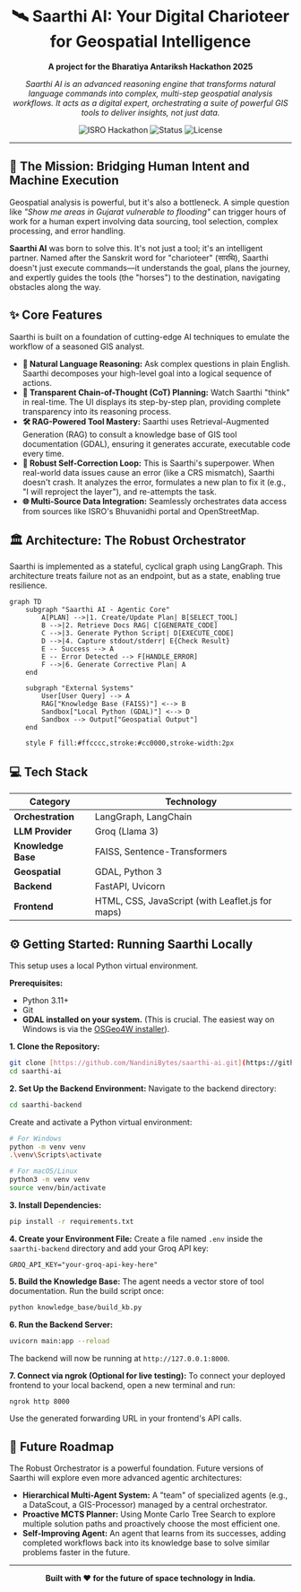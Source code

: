 <div align="center">

# 🛰️ Saarthi AI: Your Digital Charioteer for Geospatial Intelligence

**A project for the Bharatiya Antariksh Hackathon 2025**

</div>

<div align="center">

*Saarthi AI is an advanced reasoning engine that transforms natural language commands into complex, multi-step geospatial analysis workflows. It acts as a digital expert, orchestrating a suite of powerful GIS tools to deliver insights, not just data.*

</div>

<p align="center">
  <img src="https://img.shields.io/badge/ISRO-Bharatiya%20Antariksh%20Hackathon-blue.svg" alt="ISRO Hackathon">
  <img src="https://img.shields.io/badge/Status-In%20Development-yellow.svg" alt="Status">
  <img src="https://img.shields.io/badge/License-MIT-green.svg" alt="License">
</p>

---

## 🚀 The Mission: Bridging Human Intent and Machine Execution

Geospatial analysis is powerful, but it's also a bottleneck. A simple question like *"Show me areas in Gujarat vulnerable to flooding"* can trigger hours of work for a human expert involving data sourcing, tool selection, complex processing, and error handling.

**Saarthi AI** was born to solve this. It's not just a tool; it's an intelligent partner. Named after the Sanskrit word for "charioteer" (सारथि), Saarthi doesn't just execute commands—it understands the goal, plans the journey, and expertly guides the tools (the "horses") to the destination, navigating obstacles along the way.

## ✨ Core Features

Saarthi is built on a foundation of cutting-edge AI techniques to emulate the workflow of a seasoned GIS analyst.

* **🧠 Natural Language Reasoning:** Ask complex questions in plain English. Saarthi decomposes your high-level goal into a logical sequence of actions.
* **📝 Transparent Chain-of-Thought (CoT) Planning:** Watch Saarthi "think" in real-time. The UI displays its step-by-step plan, providing complete transparency into its reasoning process.
* **🛠️ RAG-Powered Tool Mastery:** Saarthi uses Retrieval-Augmented Generation (RAG) to consult a knowledge base of GIS tool documentation (GDAL), ensuring it generates accurate, executable code every time.
* **🔄 Robust Self-Correction Loop:** This is Saarthi's superpower. When real-world data issues cause an error (like a CRS mismatch), Saarthi doesn't crash. It analyzes the error, formulates a new plan to fix it (e.g., "I will reproject the layer"), and re-attempts the task.
* **🌐 Multi-Source Data Integration:** Seamlessly orchestrates data access from sources like ISRO's Bhuvanidhi portal and OpenStreetMap.

## 🏛️ Architecture: The Robust Orchestrator

Saarthi is implemented as a stateful, cyclical graph using LangGraph. This architecture treats failure not as an endpoint, but as a state, enabling true resilience.

```mermaid
graph TD
    subgraph "Saarthi AI - Agentic Core"
        A[PLAN] -->|1. Create/Update Plan| B[SELECT_TOOL]
        B -->|2. Retrieve Docs RAG| C[GENERATE_CODE]
        C -->|3. Generate Python Script| D[EXECUTE_CODE]
        D -->|4. Capture stdout/stderr| E{Check Result}
        E -- Success --> A
        E -- Error Detected --> F[HANDLE_ERROR]
        F -->|6. Generate Corrective Plan| A
    end
    
    subgraph "External Systems"
        User[User Query] --> A
        RAG["Knowledge Base (FAISS)"] <--> B
        Sandbox["Local Python (GDAL)"] <--> D
        Sandbox --> Output["Geospatial Output"]
    end

    style F fill:#ffcccc,stroke:#cc0000,stroke-width:2px
```

## 💻 Tech Stack

| Category          | Technology                                       |
| ----------------- | ------------------------------------------------ |
| **Orchestration** | LangGraph, LangChain                             |
| **LLM Provider** | Groq (Llama 3)                                   |
| **Knowledge Base**| FAISS, Sentence-Transformers                     |
| **Geospatial** | GDAL, Python 3                                   |
| **Backend** | FastAPI, Uvicorn                                 |
| **Frontend** | HTML, CSS, JavaScript (with Leaflet.js for maps) |

## ⚙️ Getting Started: Running Saarthi Locally

This setup uses a local Python virtual environment.

**Prerequisites:**
* Python 3.11+
* Git
* **GDAL installed on your system.** (This is crucial. The easiest way on Windows is via the [OSGeo4W installer](https://www.osgeo.org/projects/osgeo4w/)).

**1. Clone the Repository:**
```bash
git clone [https://github.com/NandiniBytes/saarthi-ai.git](https://github.com/NandiniBytes/saarthi-ai.git)
cd saarthi-ai
```

**2. Set Up the Backend Environment:**
Navigate to the backend directory:
```bash
cd saarthi-backend
```
Create and activate a Python virtual environment:
```bash
# For Windows
python -m venv venv
.\venv\Scripts\activate

# For macOS/Linux
python3 -m venv venv
source venv/bin/activate
```

**3. Install Dependencies:**
```bash
pip install -r requirements.txt
```

**4. Create your Environment File:**
Create a file named `.env` inside the `saarthi-backend` directory and add your Groq API key:
```
GROQ_API_KEY="your-groq-api-key-here"
```

**5. Build the Knowledge Base:**
The agent needs a vector store of tool documentation. Run the build script once:
```bash
python knowledge_base/build_kb.py
```

**6. Run the Backend Server:**
```bash
uvicorn main:app --reload
```
The backend will now be running at `http://127.0.0.1:8000`.

**7. Connect via ngrok (Optional for live testing):**
To connect your deployed frontend to your local backend, open a new terminal and run:
```bash
ngrok http 8000
```
Use the generated forwarding URL in your frontend's API calls.

## 🔭 Future Roadmap

The Robust Orchestrator is a powerful foundation. Future versions of Saarthi will explore even more advanced agentic architectures:

* **Hierarchical Multi-Agent System:** A "team" of specialized agents (e.g., a DataScout, a GIS-Processor) managed by a central orchestrator.
* **Proactive MCTS Planner:** Using Monte Carlo Tree Search to explore multiple solution paths and proactively choose the most efficient one.
* **Self-Improving Agent:** An agent that learns from its successes, adding completed workflows back into its knowledge base to solve similar problems faster in the future.

---

<div align="center">

**Built with ❤️ for the future of space technology in India.**

</div>
